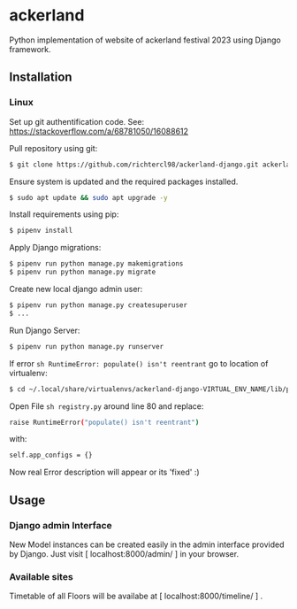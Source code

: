 # ackerland
Python implementation of website of ackerland festival 2023 using Django framework.

## Installation
### Linux

Set up git authentification code. See: https://stackoverflow.com/a/68781050/16088612

Pull repository using git:
```sh
$ git clone https://github.com/richtercl98/ackerland-django.git ackerland
```

Ensure  system is updated and the required packages installed. 
````sh
$ sudo apt update && sudo apt upgrade -y
````

Install requirements using pip:
```sh
$ pipenv install 
```

Apply Django migrations:
```sh
$ pipenv run python manage.py makemigrations
$ pipenv run python manage.py migrate
```

Create new local django admin user:
```sh
$ pipenv run python manage.py createsuperuser
$ ...
```

Run Django Server:
```sh
$ pipenv run python manage.py runserver
```

If error `sh RuntimeError: populate() isn't reentrant` go to location of virtualenv:
```sh
$ cd ~/.local/share/virtualenvs/ackerland-django-VIRTUAL_ENV_NAME/lib/python/site-packages/django/apps
```
Open File `sh registry.py` around line 80 and replace:
```sh
raise RuntimeError("populate() isn't reentrant")
```
with:
```sh
self.app_configs = {}
```
Now real Error description will appear or its 'fixed' :)


## Usage
### Django admin Interface
New Model instances can be created easily in the admin interface provided by Django. Just visit [ localhost:8000/admin/ ] in your browser.

### Available sites
Timetable of all Floors will be availabe at [ localhost:8000/timeline/ ] .
